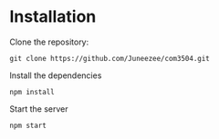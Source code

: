 # Installation
Clone the repository:

```
git clone https://github.com/Juneezee/com3504.git
```

Install the dependencies

```
npm install
```

Start the server

```
npm start
```
